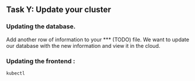 ## Task Y: Update your cluster

### Updating the database. 
Add another row of information to your *** (TODO) file.
We want to update our database with the new information and view it in the cloud. 


### Updating the frontend :

`kubectl `